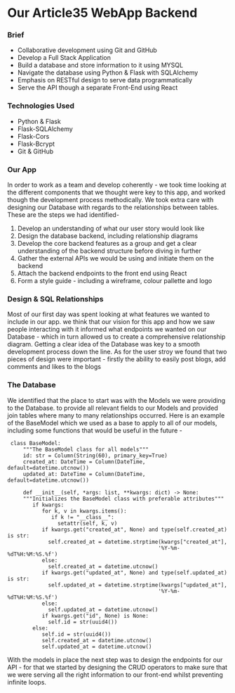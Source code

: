 # Our Article35 WebApp Backend

### Brief
* Collaborative development using Git and GitHub
* Develop a Full Stack Application
* Build a database and store information to it using MYSQL
* Navigate the database using Python & Flask with SQLAlchemy
* Emphasis on RESTful design to serve data programmatically
* Serve the API though a separate Front-End using React
### Technologies Used
* Python & Flask
* Flask-SQLAlchemy
* Flask-Cors
* Flask-Bcrypt
* Git & GitHub
### Our App
In order to work as a team and develop coherently - we took time looking at the different components that we thought were key to this app, and worked though the development process methodically. We took extra care with designing our Database with regards to the relationships between tables. These are the steps we had identified-
1. Develop an understanding of what our user story would look like
2. Design the database backend, including relationship diagrams
3. Develop the core backend features as a group and get a clear understanding of the backend structure before diving in further
4. Gather the external APIs we would be using and initiate them on the backend
5. Attach the backend endpoints to the front end using React
6. Form a style guide - including a wireframe, colour pallette and logo
### Design & SQL Relationships
Most of our first day was spent looking at what features we wanted to include in our app. we think that our vision for this app and how we saw people interacting with it informed what endpoints we wanted on our Database - which in turn allowed us to create a comprehensive relationship diagram. Getting a clear idea of the Database was key to a smooth development process down the line.
As for the user stroy we found that two pieces of design were important - firstly the ability to easily post blogs, add comments and likes to the blogs

### The Database
We identified that the place to start was with the Models we were providing to the Database. to provide all relevant fields to our Models and provided join tables where many to many relationships occurred.
Here is an example of the BaseModel which we used as a base to apply to all of our models, including some functions that would be useful in the future -

     class BaseModel:
         """The BaseModel class for all models"""
         id: str = Column(String(60), primary_key=True)
         created_at: DateTime = Column(DateTime, default=datetime.utcnow())
         updated_at: DateTime = Column(DateTime, default=datetime.utcnow())

         def __init__(self, *args: list, **kwargs: dict) -> None:
         """Initializes the BaseModel class with preferable attributes"""
            if kwargs:
               for k, v in kwargs.items():
                  if k != "__class__":
                    setattr(self, k, v)
               if kwargs.get("created_at", None) and type(self.created_at) is str:
                 self.created_at = datetime.strptime(kwargs["created_at"],
                                                    '%Y-%m-%dT%H:%M:%S.%f')
               else:
                 self.created_at = datetime.utcnow()
               if kwargs.get("updated_at", None) and type(self.updated_at) is str:
                 self.updated_at = datetime.strptime(kwargs["updated_at"],
                                                    '%Y-%m-%dT%H:%M:%S.%f')
               else:
                 self.updated_at = datetime.utcnow()
               if kwargs.get("id", None) is None:
                 self.id = str(uuid4())
            else:
               self.id = str(uuid4())
               self.created_at = datetime.utcnow()
               self.updated_at = datetime.utcnow()

With the models in place the next step was to design the endpoints for our API - for that we started by designing the CRUD operators to make sure that we were serving all the right information to our front-end whilst preventing infinite loops.